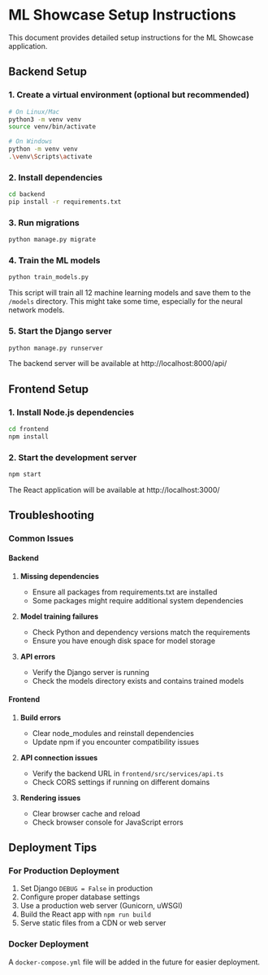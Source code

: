 # ML Showcase Setup Instructions

This document provides detailed setup instructions for the ML Showcase application.

## Backend Setup

### 1. Create a virtual environment (optional but recommended)

```bash
# On Linux/Mac
python3 -m venv venv
source venv/bin/activate

# On Windows
python -m venv venv
.\venv\Scripts\activate
```

### 2. Install dependencies

```bash
cd backend
pip install -r requirements.txt
```

### 3. Run migrations

```bash
python manage.py migrate
```

### 4. Train the ML models

```bash
python train_models.py
```

This script will train all 12 machine learning models and save them to the `/models` directory. This might take some time, especially for the neural network models.

### 5. Start the Django server

```bash
python manage.py runserver
```

The backend server will be available at http://localhost:8000/api/

## Frontend Setup

### 1. Install Node.js dependencies

```bash
cd frontend
npm install
```

### 2. Start the development server

```bash
npm start
```

The React application will be available at http://localhost:3000/

## Troubleshooting

### Common Issues

#### Backend

1. **Missing dependencies**
   - Ensure all packages from requirements.txt are installed
   - Some packages might require additional system dependencies

2. **Model training failures**
   - Check Python and dependency versions match the requirements
   - Ensure you have enough disk space for model storage

3. **API errors**
   - Verify the Django server is running
   - Check the models directory exists and contains trained models

#### Frontend

1. **Build errors**
   - Clear node_modules and reinstall dependencies
   - Update npm if you encounter compatibility issues

2. **API connection issues**
   - Verify the backend URL in `frontend/src/services/api.ts`
   - Check CORS settings if running on different domains

3. **Rendering issues**
   - Clear browser cache and reload
   - Check browser console for JavaScript errors

## Deployment Tips

### For Production Deployment

1. Set Django `DEBUG = False` in production
2. Configure proper database settings
3. Use a production web server (Gunicorn, uWSGI)
4. Build the React app with `npm run build`
5. Serve static files from a CDN or web server

### Docker Deployment

A `docker-compose.yml` file will be added in the future for easier deployment. 